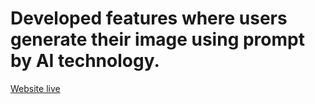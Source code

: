 # Developed features where users generate their image using prompt by AI technology.

[Website live](https://ai-nft-generator-beta.aptoslauncher.tech/)
